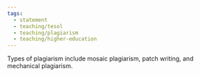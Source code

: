 ```yaml
---
tags:
  - statement
  - teaching/tesol
  - teaching/plagiarism
  - teaching/higher-education
---
```

Types of plagiarism include mosaic plagiarism, patch writing, and mechanical plagiarism.